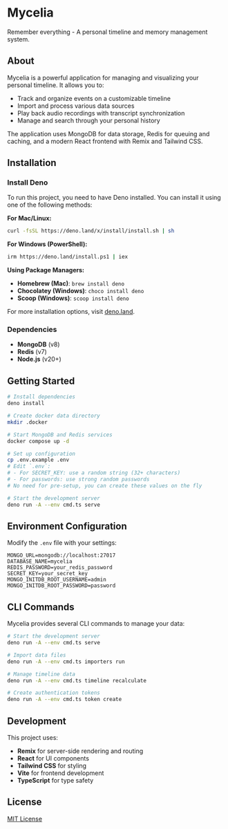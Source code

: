 # Mycelia

Remember everything - A personal timeline and memory management system.

## About

Mycelia is a powerful application for managing and visualizing your personal
timeline. It allows you to:

- Track and organize events on a customizable timeline
- Import and process various data sources
- Play back audio recordings with transcript synchronization
- Manage and search through your personal history

The application uses MongoDB for data storage, Redis for queuing and caching,
and a modern React frontend with Remix and Tailwind CSS.

## Installation

### Install Deno

To run this project, you need to have Deno installed. You can install it using
one of the following methods:

**For Mac/Linux:**

```sh
curl -fsSL https://deno.land/x/install/install.sh | sh
```

**For Windows (PowerShell):**

```sh
irm https://deno.land/install.ps1 | iex
```

**Using Package Managers:**

- **Homebrew (Mac)**: `brew install deno`
- **Chocolatey (Windows)**: `choco install deno`
- **Scoop (Windows)**: `scoop install deno`

For more installation options, visit
[deno.land](https://deno.land/#installation).

### Dependencies

- **MongoDB** (v8)
- **Redis** (v7)
- **Node.js** (v20+)

## Getting Started

```sh
# Install dependencies
deno install

# Create docker data directory
mkdir .docker

# Start MongoDB and Redis services
docker compose up -d

# Set up configuration
cp .env.example .env
# Edit `.env`:
# - For SECRET_KEY: use a random string (32+ characters)
# - For passwords: use strong random passwords
# No need for pre-setup, you can create these values on the fly

# Start the development server
deno run -A --env cmd.ts serve
```

## Environment Configuration

Modify the `.env` file with your settings:

```
MONGO_URL=mongodb://localhost:27017
DATABASE_NAME=mycelia
REDIS_PASSWORD=your_redis_password
SECRET_KEY=your_secret_key
MONGO_INITDB_ROOT_USERNAME=admin
MONGO_INITDB_ROOT_PASSWORD=password
```

## CLI Commands

Mycelia provides several CLI commands to manage your data:

```sh
# Start the development server
deno run -A --env cmd.ts serve

# Import data files
deno run -A --env cmd.ts importers run

# Manage timeline data
deno run -A --env cmd.ts timeline recalculate

# Create authentication tokens
deno run -A --env cmd.ts token create
```

## Development

This project uses:

- **Remix** for server-side rendering and routing
- **React** for UI components
- **Tailwind CSS** for styling
- **Vite** for frontend development
- **TypeScript** for type safety

## License

[MIT License](LICENSE)
